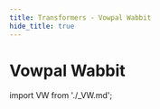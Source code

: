 ```yaml
---
title: Transformers - Vowpal Wabbit
hide_title: true
---
```


# Vowpal Wabbit

import VW from './_VW.md';

<VW/>


